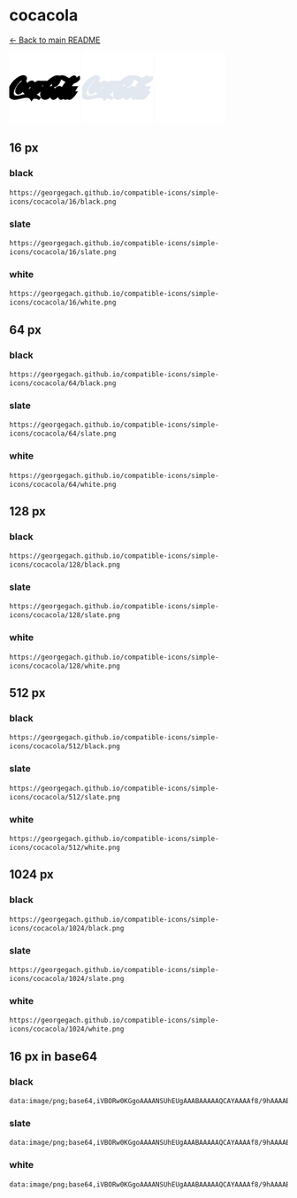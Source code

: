 # cocacola

[← Back to main README](../../README.md)


<img src="./128/black.png" width="128" alt="cocacola black icon" />
<img src="./128/slate.png" width="128" alt="cocacola slate icon" />
<img src="./128/white.png" width="128" alt="cocacola white icon" />

## 16 px

### black
```
https://georgegach.github.io/compatible-icons/simple-icons/cocacola/16/black.png
```

### slate
```
https://georgegach.github.io/compatible-icons/simple-icons/cocacola/16/slate.png
```

### white
```
https://georgegach.github.io/compatible-icons/simple-icons/cocacola/16/white.png
```

## 64 px

### black
```
https://georgegach.github.io/compatible-icons/simple-icons/cocacola/64/black.png
```

### slate
```
https://georgegach.github.io/compatible-icons/simple-icons/cocacola/64/slate.png
```

### white
```
https://georgegach.github.io/compatible-icons/simple-icons/cocacola/64/white.png
```

## 128 px

### black
```
https://georgegach.github.io/compatible-icons/simple-icons/cocacola/128/black.png
```

### slate
```
https://georgegach.github.io/compatible-icons/simple-icons/cocacola/128/slate.png
```

### white
```
https://georgegach.github.io/compatible-icons/simple-icons/cocacola/128/white.png
```

## 512 px

### black
```
https://georgegach.github.io/compatible-icons/simple-icons/cocacola/512/black.png
```

### slate
```
https://georgegach.github.io/compatible-icons/simple-icons/cocacola/512/slate.png
```

### white
```
https://georgegach.github.io/compatible-icons/simple-icons/cocacola/512/white.png
```

## 1024 px

### black
```
https://georgegach.github.io/compatible-icons/simple-icons/cocacola/1024/black.png
```

### slate
```
https://georgegach.github.io/compatible-icons/simple-icons/cocacola/1024/slate.png
```

### white
```
https://georgegach.github.io/compatible-icons/simple-icons/cocacola/1024/white.png
```

## 16 px in base64

### black
```
data:image/png;base64,iVBORw0KGgoAAAANSUhEUgAAABAAAAAQCAYAAAAf8/9hAAAABmJLR0QA/wD/AP+gvaeTAAAAx0lEQVQ4je3RIU9CYRQG4OdecXNYCHRGMCm/wGRk8BMYP4LfYKEyNZIoNjLRYHKOoFE37kZkWjCoFyznzhsIblbe7ex9v3fnO++387HHv5EENzHGGt0dfR1cIsUHrtDHcwWneMAbDjHAEU5wHNWOsFvUMcEWr5Bhhc8wCy7rxwjpYRneTYT7wgtybEqXNuEVw75LuqjzFAeYYoZFnHOMYphoTkPnwWtkCa5xhjnucYEG3uNlLTyhilrsIMUQdzsWLvH7O3v8AT/kBje8J7IPYwAAAABJRU5ErkJggg==
```

### slate
```
data:image/png;base64,iVBORw0KGgoAAAANSUhEUgAAABAAAAAQCAYAAAAf8/9hAAAABmJLR0QA/wD/AP+gvaeTAAABEElEQVQ4je2RIUtDcRTFf+c+H4hjoLAgBqfBpH4Di5hEP4OfRpA1EYdY7Daz0WASNGgUtmfY2iYyg9v7H8MmiMZF/cEtl8O593Dgn6kRQKvbXw18YRjUFxf2f4pande9TD5EhBPvCp3aPgA/qd15W0flnVAPnCMfYc1irSlcSYmKxC4gw2VAzbBj2wqdq+j2ClAFqYqdG4aCfPLfEJNL3KdEitCxoYG9hDhzKpt66faHCQrByviKR0I54MnExKzEZN+jWbEVhszWFdI10BbKBKXQieHjS4vHRhLlZDWYGQ0LFZ1+k/CGFA9OvgW2Zeol9BHPgTdJeiQ0Z6V5HDVwKGWN5aXqza9abMu2pq33L/EJf6p7IhRZTmcAAAAASUVORK5CYII=
```

### white
```
data:image/png;base64,iVBORw0KGgoAAAANSUhEUgAAABAAAAAQCAYAAAAf8/9hAAAABmJLR0QA/wD/AP+gvaeTAAAA10lEQVQ4je3Rvy6EQRSG8d8smwiNQo9CtdyBRilcgrgI16DRCluqNDq1UqHaiIKSxJcohWYVy+ZVmE1kNyrtPsnJnHNmMu/5w5R/UyDJKs7QL6Xsjj9KsoNDtPCBE+zjYTZJBz28oZ3kAHNYw0K17Sp2gSWcI3iSpEnymmSQH0bnb/82SS/JXpKXmusm6ZQkn2iwUlW+0K4KqWXDEDNj3W22avISV3iu8RDHGIzGMPYR9NGUJKdYxx1usIVlvOMRG7jHPBbrDFo4KqVcT6wlSUlSJi6m/Mk3pfd2vr/qaoUAAAAASUVORK5CYII=
```

